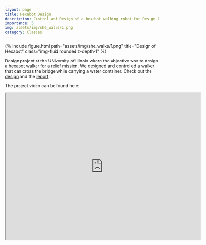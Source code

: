 ```yaml
---
layout: page
title: Hexabot Design
description: Control and Design of a hexabot walking robot for Design Project Class at UIUC
importance: 5
img: assets/img/she_walks/1.png
category: Classes
---
```


<div class="row">
    <div class="col-sm mt-3 mt-md-0">
        {% include figure.html path="assets/img/she_walks/1.png" title="Design of Hexabot" class="img-fluid rounded z-depth-1" %}
    </div>
</div>

Design project at the UNiversity of Illinois where the objective was to design a hexabot walker for a relief mission.
We designed and controlled a walker that can cross the bridge while carrying a water container. Check out the [design](https://github.com/harshg99/she_walks) and
the [report](/hgmain/assets/pdf/370_final_report.pdf).

The project video can be found here:

<iframe src="https://www.youtube.com/embed/47auJwJx4gk"
        width = "640"
        height = "480"
        frameborder="1"
        allowfullscreen>
</iframe

